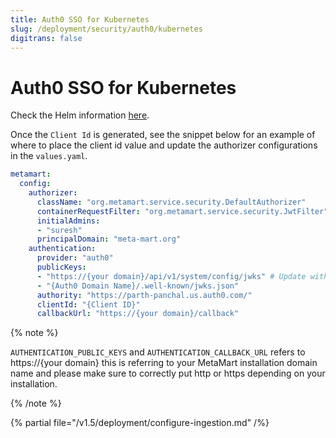 ```yaml
---
title: Auth0 SSO for Kubernetes
slug: /deployment/security/auth0/kubernetes
digitrans: false
---
```


# Auth0 SSO for Kubernetes

Check the Helm information [here](https://artifacthub.io/packages/search?repo=meta-mart).

Once the `Client Id` is generated, see the snippet below for an example of where to
place the client id value and update the authorizer configurations in the `values.yaml`.

```yaml
metamart:
  config:
    authorizer:
      className: "org.metamart.service.security.DefaultAuthorizer"
      containerRequestFilter: "org.metamart.service.security.JwtFilter"
      initialAdmins: 
      - "suresh"
      principalDomain: "meta-mart.org"
    authentication:
      provider: "auth0"
      publicKeys: 
      - "https://{your domain}/api/v1/system/config/jwks" # Update with your Domain and Make sure this "/api/v1/system/config/jwks" is always configured to enable JWT tokens
      - "{Auth0 Domain Name}/.well-known/jwks.json"
      authority: "https://parth-panchal.us.auth0.com/"
      clientId: "{Client ID}"
      callbackUrl: "https://{your domain}/callback"
```

{% note %}

`AUTHENTICATION_PUBLIC_KEYS` and `AUTHENTICATION_CALLBACK_URL` refers to https://{your domain} this is referring to your MetaMart installation domain name
and please make sure to correctly put http or https depending on your installation.

{% /note %}

{% partial file="/v1.5/deployment/configure-ingestion.md" /%}

